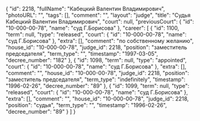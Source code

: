 {
    "id": 2218,
    "fullName": "Кабецкий Валентин Владимирович",
    "photoURL": "",
    "tags": [],
    "comment": "",
    "layout": "judge",
    "title": "Судья Кабецкий Валентин Владимирович",
    "court": null,
    "previousCourt": {
        "id": "10-000-00-78",
        "name": "суд Г.Борисова"
    },
    "career": [
        {
            "id": 1100,
            "term": null,
            "type": "released",
            "court": {
                "id": "10-000-00-78",
                "name": "суд Г.Борисова"
            },
            "extra": [],
            "comment": "по собственному желанию",
            "house_id": "10-000-00-78",
            "judge_id": 2218,
            "position": "заместитель председателя",
            "term_type": "",
            "timestamp": "1997-03-05",
            "decree_number": "182"
        },
        {
            "id": 1098,
            "term": null,
            "type": "appointed",
            "court": {
                "id": "10-000-00-78",
                "name": "суд Г.Борисова"
            },
            "extra": [],
            "comment": "",
            "house_id": "10-000-00-78",
            "judge_id": 2218,
            "position": "заместитель председателя",
            "term_type": "indefinitely",
            "timestamp": "1996-02-26",
            "decree_number": "89"
        },
        {
            "id": 1099,
            "term": null,
            "type": "released",
            "court": {
                "id": "10-000-00-78",
                "name": "суд Г.Борисова"
            },
            "extra": [],
            "comment": "",
            "house_id": "10-000-00-78",
            "judge_id": 2218,
            "position": "судья",
            "term_type": "",
            "timestamp": "1996-02-26",
            "decree_number": "89"
        }
    ]
}